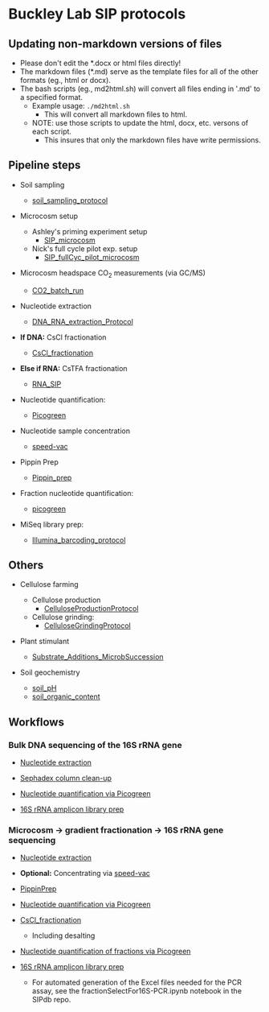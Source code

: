 Buckley Lab SIP protocols 
=========================

## Updating non-markdown versions of files

* Please don't edit the *.docx or html files directly!
* The markdown files (*.md) serve as the template files for all of the other formats (eg., html or docx).
* The bash scripts (eg., md2html.sh) will convert all files ending in '.md' to a specified format.
	* Example usage: `./md2html.sh` 
		* This will convert all markdown files to html.
    * NOTE: use those scripts to update the html, docx, etc. versons of each script.
        * This insures that only the markdown files have write permissions.


## Pipeline steps

* Soil sampling
	* [soil_sampling_protocol](../sampling/soil_sampling_protocol.md)
	
* Microcosm setup
	* Ashley's priming experiment setup
		* [SIP_microcosm](../microcosm/SIP_microcosm.md)
	* Nick's full cycle pilot exp. setup
		* [SIP_fullCyc_pilot_microcosm](../microcosm/SIP_fullCyc_pilot_microcosm.md)

* Microcosm headspace CO<sub>2</sub> measurements (via GC/MS)
	* [CO2_batch_run](../GCMS_operation/CO2_batch_run.md)

* Nucleotide extraction
	* [DNA_RNA_extraction_Protocol](../nucleotide_extraction/DNA_RNA_extraction_Protocol.md) 

* __If DNA:__ CsCl fractionation
	* [CsCl_fractionation](../CsCl_fractionation/CsCl_fractionation.md) 

* __Else if RNA:__ CsTFA fractionation
	* [RNA_SIP](../RNA_SIP/RNA_SIP.md)

* Nucleotide quantification:
	* [Picogreen](../nucleotide_conc/picogreen.md)

* Nucleotide sample concentration
	* [speed-vac](../speed-vac/speed-vac.md)

* Pippin Prep
	* [Pippin_prep](../Pippin_prep/Pippin_prep.md)

* Fraction nucleotide quantification:
	* [picogreen](../nucleotide_conc/picogreen.md)

* MiSeq library prep:
	* [Illumina_barcoding_protocol](../library_prep/Illumina_barcoding_protocol.md)


## Others

* Cellulose farming
	* Cellulose production
		* [CelluloseProductionProtocol](../cellulose_farming/CelluloseProductionProtocol.md)
	* Cellulose grinding:
		* [CelluloseGrindingProtocol](../cellulose_farming/CelluloseGrindingProtocol.md)
	
* Plant stimulant
	* [Substrate_Additions_MicrobSuccession](../plant_stimulant/Substrate_Additions_MicrobSuccession.md)

* Soil geochemistry
	* [soil_pH](../soil_geochemistry/soil_pH.md)
	* [soil_organic_content](../soil_geochemistry/soil_organic_content.md)



## Workflows

### Bulk DNA sequencing of the 16S rRNA gene

* [Nucleotide extraction](../nucleotide_extraction/DNA_RNA_extraction_Protocol.md)

* [Sephadex column clean-up](http://www.gelifesciences.com/webapp/wcs/stores/servlet/productById/en/GELifeSciences/27533001)

* [Nucleotide quantification via Picogreen](../nucleotide_conc/picogreen.md)

* [16S rRNA amplicon library prep](../library_prep/Illumina_barcoding_protocol.md)



### Microcosm -> gradient fractionation -> 16S rRNA gene sequencing

* [Nucleotide extraction](../nucleotide_extraction/DNA_RNA_extraction_Protocol.md)

* __Optional:__ Concentrating via [speed-vac](../speed-vac/speed-vac.md)

* [PippinPrep](../Pippin_prep/Pippin_prep.md)

* [Nucleotide quantification via Picogreen](../nucleotide_conc/picogreen.md)

* [CsCl_fractionation](../CsCl_fractionation/CsCl_fractionation.md) 
	* Including desalting

* [Nucleotide quantification of fractions via Picogreen](../nucleotide_conc/picogreen.md)

* [16S rRNA amplicon library prep](../library_prep/Illumina_barcoding_protocol.md)
	* For automated generation of the Excel files needed for the PCR assay, 
		see the fractionSelectFor16S-PCR.ipynb notebook in the SIPdb repo.
